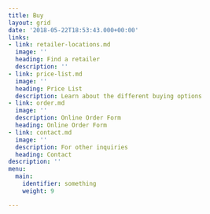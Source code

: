 ```yaml
---
title: Buy
layout: grid
date: '2018-05-22T18:53:43.000+00:00'
links:
- link: retailer-locations.md
  image: ''
  heading: Find a retailer
  description: ''
- link: price-list.md
  image: ''
  heading: Price List
  description: Learn about the different buying options
- link: order.md
  image: ''
  description: Online Order Form
  heading: Online Order Form
- link: contact.md
  image: ''
  description: For other inquiries
  heading: Contact
description: ''
menu:
  main:
    identifier: something
    weight: 9

---
```

